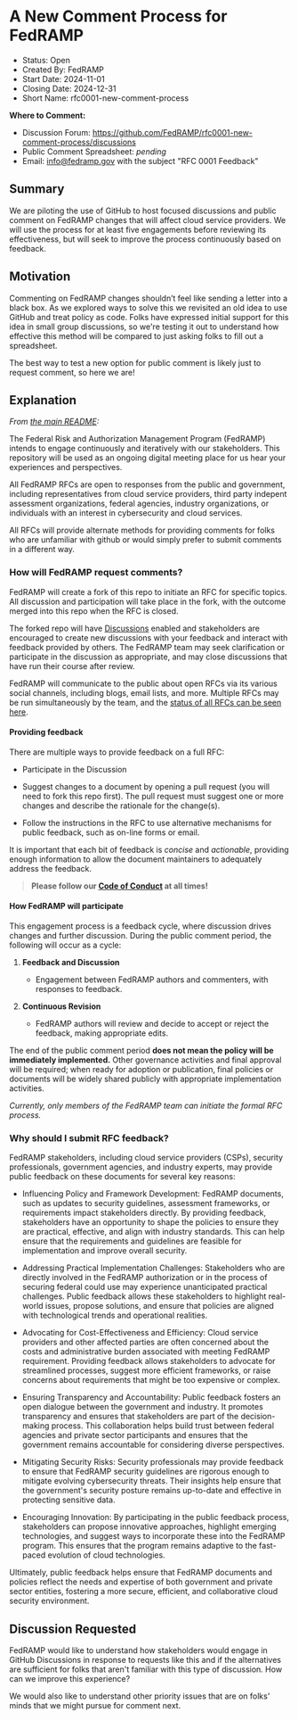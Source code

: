 # A New Comment Process for FedRAMP

- Status: Open
- Created By: FedRAMP
- Start Date: 2024-11-01
- Closing Date: 2024-12-31
- Short Name: rfc0001-new-comment-process

**Where to Comment:**

- Discussion Forum:
  https://github.com/FedRAMP/rfc0001-new-comment-process/discussions
- Public Comment Spreadsheet: _pending_
- Email: info@fedramp.gov with the subject "RFC 0001 Feedback"

## Summary

We are piloting the use of GitHub to host focused discussions and public comment
on FedRAMP changes that will affect cloud service providers. We will use the
process for at least five engagements before reviewing its effectiveness, but
will seek to improve the process continuously based on feedback.

## Motivation

Commenting on FedRAMP changes shouldn’t feel like sending a letter into a black
box. As we explored ways to solve this we revisited an old idea to use GitHub
and treat policy as code. Folks have expressed initial support for this idea in
small group discussions, so we're testing it out to understand how effective
this method will be compared to just asking folks to fill out a spreadsheet.

The best way to test a new option for public comment is likely just to request
comment, so here we are!

## Explanation

_From [the main README](../README.md):_

The Federal Risk and Authorization Management Program (FedRAMP) intends to
engage continuously and iteratively with our stakeholders. This repository will
be used as an ongoing digital meeting place for us hear your experiences and
perspectives.

All FedRAMP RFCs are open to responses from the public and government, including
representatives from cloud service providers, third party indepent assessment
organizations, federal agencies, industry organizations, or individuals with an
interest in cybersecurity and cloud services.

All RFCs will provide alternate methods for providing comments for folks who are
unfamiliar with github or would simply prefer to submit comments in a different
way.

### How will FedRAMP request comments?

FedRAMP will create a fork of this repo to initiate an RFC for specific topics.
All discussion and participation will take place in the fork, with the outcome
merged into this repo when the RFC is closed.

The forked repo will have [Discussions](https://docs.github.com/en/discussions)
enabled and stakeholders are encouraged to create new discussions with your
feedback and interact with feedback provided by others. The FedRAMP team may
seek clarification or participate in the discussion as appropriate, and may
close discussions that have run their course after review.

FedRAMP will communicate to the public about open RFCs via its various social
channels, including blogs, email lists, and more. Multiple RFCs may be run
simultaneously by the team, and the
[status of all RFCs can be seen here](rfc/README.md).

#### Providing feedback

There are multiple ways to provide feedback on a full RFC:

- Participate in the Discussion

- Suggest changes to a document by opening a pull request (you will need to fork
  this repo first). The pull request must suggest one or more changes and
  describe the rationale for the change(s).

- Follow the instructions in the RFC to use alternative mechanisms for public
  feedback, such as on-line forms or email.

It is important that each bit of feedback is _concise_ and _actionable_,
providing enough information to allow the document maintainers to adequately
address the feedback.

> **Please follow our [Code of Conduct](CODE_OF_CONDUCT.md) at all times!**

#### How FedRAMP will participate

This engagement process is a feedback cycle, where discussion drives changes and
further discussion. During the public comment period, the following will occur
as a cycle:

1. **Feedback and Discussion**

   - Engagement between FedRAMP authors and commenters, with responses to
     feedback.

2. **Continuous Revision**
   - FedRAMP authors will review and decide to accept or reject the feedback,
     making appropriate edits.

The end of the public comment period **does not mean the policy will be
immediately implemented.** Other governance activities and final approval will
be required; when ready for adoption or publication, final policies or documents
will be widely shared publicly with appropriate implementation activities.

_Currently, only members of the FedRAMP team can initiate the formal RFC
process._

### Why should I submit RFC feedback?

FedRAMP stakeholders, including cloud service providers (CSPs), security
professionals, government agencies, and industry experts, may provide public
feedback on these documents for several key reasons:

- Influencing Policy and Framework Development: FedRAMP documents, such as
  updates to security guidelines, assessment frameworks, or requirements impact
  stakeholders directly. By providing feedback, stakeholders have an opportunity
  to shape the policies to ensure they are practical, effective, and align with
  industry standards. This can help ensure that the requirements and guidelines
  are feasible for implementation and improve overall security.

- Addressing Practical Implementation Challenges: Stakeholders who are directly
  involved in the FedRAMP authorization or in the process of securing federal
  could use may experience unanticipated practical challenges. Public feedback
  allows these stakeholders to highlight real-world issues, propose solutions,
  and ensure that policies are aligned with technological trends and operational
  realities.

- Advocating for Cost-Effectiveness and Efficiency: Cloud service providers and
  other affected parties are often concerned about the costs and administrative
  burden associated with meeting FedRAMP requirement. Providing feedback allows
  stakeholders to advocate for streamlined processes, suggest more efficient
  frameworks, or raise concerns about requirements that might be too expensive
  or complex.

- Ensuring Transparency and Accountability: Public feedback fosters an open
  dialogue between the government and industry. It promotes transparency and
  ensures that stakeholders are part of the decision-making process. This
  collaboration helps build trust between federal agencies and private sector
  participants and ensures that the government remains accountable for
  considering diverse perspectives.

- Mitigating Security Risks: Security professionals may provide feedback to
  ensure that FedRAMP security guidelines are rigorous enough to mitigate
  evolving cybersecurity threats. Their insights help ensure that the
  government's security posture remains up-to-date and effective in protecting
  sensitive data.

- Encouraging Innovation: By participating in the public feedback process,
  stakeholders can propose innovative approaches, highlight emerging
  technologies, and suggest ways to incorporate these into the FedRAMP program.
  This ensures that the program remains adaptive to the fast-paced evolution of
  cloud technologies.

Ultimately, public feedback helps ensure that FedRAMP documents and policies
reflect the needs and expertise of both government and private sector entities,
fostering a more secure, efficient, and collaborative cloud security
environment.

## Discussion Requested

FedRAMP would like to understand how stakeholders would engage in GitHub
Discussions in response to requests like this and if the alternatives are
sufficient for folks that aren't familiar with this type of discussion. How can
we improve this experience?

We would also like to understand other priority issues that are on folks' minds
that we might pursue for comment next.